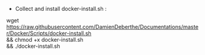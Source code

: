 * Collect and install docker-install.sh :

 wget https://raw.githubusercontent.com/DamienDeberthe/Documentations/master/Docker/Scripts/docker-install.sh \
 && chmod +x docker-install.sh \
 && ./docker-install.sh
